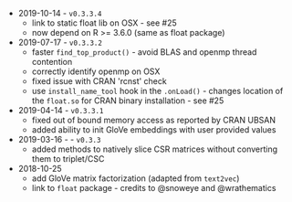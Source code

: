 - 2019-10-14 - `v0.3.3.4`
    - link to static float lib on OSX - see #25
    - now depend on R >= 3.6.0 (same as float package)
- 2019-07-17 - `v0.3.3.2`
    - faster `find_top_product()` - avoid BLAS and openmp thread contention
    - correctly identify openmp on OSX
    - fixed issue with CRAN 'rcnst' check
    - use `install_name_tool` hook in the `.onLoad()` - changes location of the `float.so` for CRAN binary installation - see #25
- 2019-04-14 - `v0.3.3.1`
    - fixed out of bound memory access as reported by CRAN UBSAN
    - added ability to init GloVe embeddings with user provided values
- 2019-03-16 - - `v0.3.3`
    - added methods to natively slice CSR matrices without converting them to triplet/CSC
- 2018-10-25
    - add GloVe matrix factorization (adapted from `text2vec`)
    - link to `float` package - credits to @snoweye and @wrathematics
